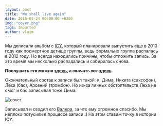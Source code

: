 ```yaml
---
layout: post
title: "We shall live again"
date: 2016-08-24 00:00:00 +0300
img: "cover.png"
tags: Imported
author: vlaim
---
```


Мы дописали альбом с [ICY](http://vk.com/icyspb), который планировали выпустить еще в 2013 году как посмертное детище группы, ведь формально группа распалась в 2012 году. Но всегда находились причины, чтобы отложить запись. За это время мы несколько распадались и собиралась снова.

**Послушать его можно [здесь](https://vk.com/audios-921045), а скачать вот [здесь](https://yadi.sk/d/vDQdPIYguJfkG).**

Окончательный состав к записи был такой: я, Дима, Никита (саксофон), Леха (бас), Арсений (тромбон). Но из-за личных обстоятельств Леха не смог и бас записывал тоже Дима. 

![cover](/blog/assets/img/cover.png)

Записывал и сводил его [Валера](http://vk.com/selfwave), за что ему огромное спасибо. Мы неплохо потусили в процессе записи :)
На этом ставим точку в истории ICY.